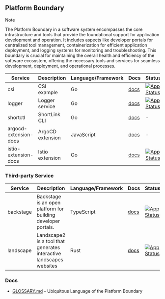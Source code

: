 ## Platform Boundary

> [!NOTE]
> The Platform Boundary in a software system encompasses the core infrastructure and tools that provide 
> the foundational support for application development and operation. It includes aspects like developer portals 
> for centralized tool management, containerization for efficient application deployment, and logging systems 
> for monitoring and troubleshooting. This boundary is crucial for maintaining the overall health and efficiency of 
> the software ecosystem, offering the necessary tools and services for seamless development, deployment, 
> and operational processes.

| Service               | Description       | Language/Framework | Docs                                           | Status                                                                                                                                                           |
|-----------------------|-------------------|--------------------|------------------------------------------------|------------------------------------------------------------------------------------------------------------------------------------------------------------------|
| csi                   | CSI example       | Go                 | [docs](./boundaries/platform/csi/README.md)    | [![App Status](https://argo.shortlink.best/api/badge?name=shortlink-csi&revision=true)](https://argo.shortlink.best/applications/shortlink-csi)                  |                                                                     
| logger                | Logger service    | Go                 | [docs](./boundaries/platform/logger/README.md) | [![App Status](https://argo.shortlink.best/api/badge?name=shortlink-logger&revision=true)](https://argo.shortlink.best/applications/shortlink-logger)            |                                                                  
| shortctl              | ShortLink CLI     | Go                 | [docs](./boundaries/platform/cli/README.md)    | -                                                                                                                                                                |                                                                   
| argocd-extension-docs | ArgoCD extension  | JavaScript         | [docs](./argocd-extension-docs/README.md)      | -                                                                                                                                                                |
| istio-extension-docs  | Istio extension   | Go                 | [docs](./istio-extension/README.md)            | [![App Status](https://argo.shortlink.best/api/badge?name=istio-plugins&revision=true&showAppName=true)](https://argo.shortlink.best/applications/istio-plugins) |

### Third-party Service

| Service   | Description                                                         | Language/Framework | Docs                                       | Status                                                                                                                                  |
|-----------|---------------------------------------------------------------------|--------------------|--------------------------------------------|-----------------------------------------------------------------------------------------------------------------------------------------|
| backstage | Backstage is an open platform for building developer portals.       | TypeScript         | [docs](https://backstage.io/docs/)         | [![App Status](https://argo.shortlink.best/api/badge?name=backstage&revision=true)](https://argo.shortlink.best/applications/backstage) |    
| landscape | Landscape2 is a tool that generates interactive landscapes websites | Rust               | [docs](https://github.com/cncf/landscape2) | [![App Status](https://argo.shortlink.best/api/badge?name=landscape&revision=true)](https://argo.shortlink.best/applications/landscape) |

### Docs

- [GLOSSARY.md](./GLOSSARY.md) - Ubiquitous Language of the Platform Boundary

